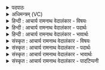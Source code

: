 <details><summary>पदपाठः</summary>

प्र꣢। वः꣣। इ꣡न्द्रा꣢꣯य। मा꣡द꣢꣯नम्। ह꣡र्य꣢꣯श्वाय। ह꣡रि꣢꣯। अ꣣श्वाय। गायत। स꣡खा꣢꣯यः। स। खा꣣यः। सोमपा꣡व्ने꣢। सो꣡म। पा꣡व्ने꣢꣯। १५६।
</details>

<details><summary>अधिमन्त्रम् (VC)</summary>

- इन्द्रः
- वसिष्ठो मैत्रावरुणिः
- गायत्री
- षड्जः
- ऐन्द्रं काण्डम्
</details>

<details><summary>हिन्दी : आचार्य रामनाथ वेदालंकार - विषयः</summary>

अगले मन्त्र में पुनः इन्द्र के प्रति स्तोत्र-गान के लिए प्रजाओं को प्रेरित किया गया है।
</details>

<details><summary>हिन्दी : आचार्य रामनाथ वेदालंकार - पदार्थः</summary>

पदार्थान्वयभाषाः -  प्रथमः—परमात्मा के पक्ष में। हे (सखायः) साथियो ! (वः) तुम (हर्यश्वाय) जिसके द्वारा रचित घोड़े पशु या सूर्य-चन्द्र-वायु-बादल प्राण आदि बड़े वेगवान् हैं, ऐसे (सोमपाव्ने) भक्तिरूप सोमरस का पान करनेवाले और चन्द्रादि लोकों के रक्षक (इन्द्राय) परमैश्वर्यवान् परमात्मा के लिए (मादनम्) आनन्ददायक तृप्तिकारी स्तोत्र को (प्र गायत) प्रकृष्ट रूप से गाओ ॥ द्वितीय—राजा के पक्ष में। हे (सखायः) मित्रभूत प्रजाजनो ! (वः) तुम (हर्यश्वाय) जिसके अश्वयान, अग्नियान, वायुयान, विद्युत्-यान आदि बहुत वेगवान् हैं, उस (सोमपाव्ने) राष्ट्र में ब्रह्म-क्षत्र के रक्षक, और यज्ञ के रक्षक (इन्द्राय) ऐश्वर्यशाली शत्रुविदारक राजा के लिए (मादनम्) हर्षप्रद और उत्साहकारी उद्बोधनगीत या विजयगीत (प्र गायत) भली-भाँति गान करो ॥२॥ इस मन्त्र में श्लेषालङ्कार है ॥२॥
</details>

<details><summary>हिन्दी : आचार्य रामनाथ वेदालंकार - भावार्थः</summary>

भावार्थभाषाः -  सब सखाओं को मिलकर परमेश्वर के प्रति स्तुति-गीत और प्रजाओं को मिलकर युद्धारम्भ, विजयोत्सव आदि में राजा के प्रति उद्बोधन-गीत तथा विजय-गीत लयपूर्वक गाने चाहिएँ ॥२॥
</details>

<details><summary>संस्कृत : आचार्य रामनाथ वेदालंकार - विषयः</summary>

पुनरिन्द्रं प्रति गानाय प्रजाः प्रेर्यन्ते।
</details>

<details><summary>संस्कृत : आचार्य रामनाथ वेदालंकार - पदार्थः</summary>

पदार्थान्वयभाषाः -  प्रथमः—परमात्मपरः। हे (सखायः) समानख्यानाः सुहृदः ! (वः) यूयम् (हर्यश्वाय) हरयो हरणशीला वेगवन्तः अश्वाः तुरगाः यद्वा अश्वोपलक्षिताः मार्गव्यापनशीलाः सूर्य-चन्द्र-वायु-पर्जन्य-प्राणादयो यस्य यद्रचिताः इत्यर्थः स हर्यश्वः तस्मै, (सोमपाव्ने) भक्तिरूपसोमरसस्य पात्रे, चन्द्रादिलोकानां रक्षकाय वा। सोमपूर्वात् पा पाने, पा रक्षणे वा धातोः आतो मनिन्क्वनिब्वनिपश्च। अ० ३।२।७४ इति वनिप् प्रत्ययः। (इन्द्राय) परमैश्वर्यवते परमात्मने (मादनम्) मदकरं तृप्तिकरं स्तोत्रम् (प्र गायत) प्रकृष्टतया गानविधिपूर्वकमुच्चारयत ॥ अथ द्वितीयः—नृपतिपरः। हे (सखायः) सखिभूताः प्रजाजनाः ! (वः) यूयम् (हर्यश्वाय) हरयो वेगवन्तः अश्वाः तुरगाः, तदुपलक्षितानि अश्वयान-अग्नियान-पवनयान-विद्युद्यानादीनि यस्य स हर्यश्वस्तस्मै (सोमपाव्ने) राष्ट्रे ब्रह्मक्षत्ररक्षकाय यशोरक्षकाय च। सोमो वै ब्राह्मणः। तां० ब्रा० २३।१६।५। क्षत्रं सोमः। ऐ० ब्रा० २।३८। यशो वै सोमः। श० ४।२।४।९। (इन्द्राय) ऐश्वर्यशालिने शत्रुविदारकाय नृपतये (मादनम्) हर्षकरम् उत्साहप्रदं च उद्बोधनगीतं विजयगीतं वा (प्र गायत) प्रोच्चारयत ॥२॥२ अत्र श्लेषालङ्कारः ॥२॥
</details>

<details><summary>संस्कृत : आचार्य रामनाथ वेदालंकार - भावार्थः</summary>

भावार्थभाषाः -  सर्वैः सखिभिर्मिलित्वा परमेश्वरं प्रति स्तुतिगीतानि प्रजाभिश्च संभूय युद्धारम्भेषु विजयाद्युत्सवेषु च नृपतिं प्रत्युद्बोधनगीतानि विजयगीतानि वा सलयं गेयानि ॥२॥
</details>

<details><summary>संस्कृत : आचार्य रामनाथ वेदालंकार - पादटिप्पनी</summary>

टिप्पणी:   १. ऋ० ७।३१।१, साम० ७१६। २. ऋग्भाष्ये (ऋ० ७।३१।१) मन्त्रोऽयं दयानन्दर्षिणा सखिभिर्मित्राय किं कर्त्तव्यमिति विषये व्याख्यातः।
</details>